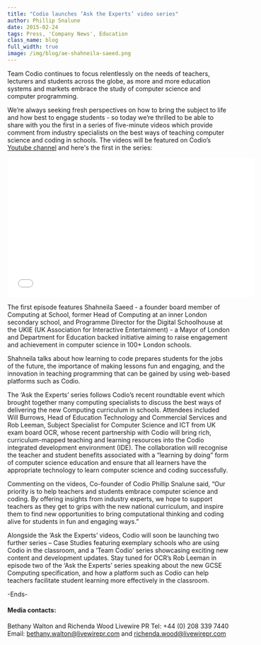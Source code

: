```yaml
---
title: "Codio launches ‘Ask the Experts’ video series"
author: Phillip Snalune
date: 2015-02-24
tags: Press, 'Company News', Education
class_name: blog
full_width: true
image: /img/blog/ae-shahneila-saeed.png
---
```


Team Codio continues to focus relentlessly on the needs of teachers, lecturers and students across the globe, as more and more education systems and markets embrace the study of computer science and computer programming.

We’re always seeking fresh perspectives on how to bring the subject to life and how best to engage students - so today we’re thrilled to be able to share with you the first in a series of five-minute videos which provide comment from industry specialists on the best ways of teaching computer science and coding in schools. The videos will be featured on Codio’s [Youtube channel](https://www.youtube.com/channel/UCe_pvWqpowhOlwOwO3nVsaw/feed?view_as=public) and here's the first in the series:

<div class="video">
  <div class="video-wrapper">
    <iframe width="560" height="315" src="//www.youtube.com/embed/Is8YAFQfRGI" frameborder="0" allowfullscreen></iframe>
  </div>
</div>

The first episode features Shahneila Saeed - a founder board member of Computing at School, former Head of Computing at an inner London secondary school, and Programme Director for the Digital Schoolhouse at the UKIE (UK Association for Interactive Entertainment) - a Mayor of London and Department for Education backed initiative aiming to raise engagement and achievement in computer science in 100+ London schools.

Shahneila talks about how learning to code prepares students for the jobs of the future, the importance of making lessons fun and engaging, and the innovation in teaching programming that can be gained by using web-based platforms such as Codio.

The ‘Ask the Experts’ series follows Codio’s recent roundtable event which brought together many computing specialists to discuss the best ways of delivering the new Computing curriculum in schools. Attendees included Will Burrows, Head of Education Technology and Commercial Services and Rob Leeman, Subject Specialist for Computer Science and ICT from UK exam board OCR, whose recent partnership with Codio will bring rich, curriculum-mapped teaching and learning resources into the Codio integrated development environment (IDE). The collaboration will recognise the teacher and student benefits associated with a “learning by doing” form of computer science education and ensure that all learners have the appropriate technology to learn computer science and coding successfully.

Commenting on the videos, Co-founder of Codio Phillip Snalune said, “Our priority is to help teachers and students embrace computer science and coding.  By offering insights from industry experts, we hope to support teachers as they get to grips with the new national curriculum, and inspire them to find new opportunities to bring computational thinking and coding alive for students in fun and engaging ways.”

Alongside the ‘Ask the Experts’ videos, Codio will soon be launching two further series – Case Studies featuring exemplary schools who are using Codio in the classroom, and a ‘Team Codio’ series showcasing exciting new content and development updates. Stay tuned for OCR’s Rob Leeman in episode two of the ‘Ask the Experts’ series speaking about the new GCSE Computing specification, and how a platform such as Codio can help teachers facilitate student learning more effectively in the classroom.

-Ends-

#### Media contacts:
Bethany Walton and Richenda Wood
Livewire PR
Tel: +44 (0) 208 339 7440
Email: bethany.walton@livewirepr.com and richenda.wood@livewirepr.com

